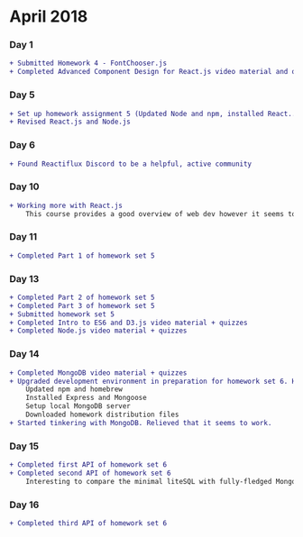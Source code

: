 # April 2018

### Day 1
```diff
+ Submitted Homework 4 - FontChooser.js
+ Completed Advanced Component Design for React.js video material and quiz
```

### Day 5
```diff
+ Set up homework assignment 5 (Updated Node and npm, installed React...)    
+ Revised React.js and Node.js
```

### Day 6
```diff
+ Found Reactiflux Discord to be a helpful, active community
```

### Day 10
```diff
+ Working more with React.js
    This course provides a good overview of web dev however it seems to use uncommon practices...
```

### Day 11
```diff
+ Completed Part 1 of homework set 5
```

### Day 13
```diff
+ Completed Part 2 of homework set 5
+ Completed Part 3 of homework set 5 
+ Submitted homework set 5
+ Completed Intro to ES6 and D3.js video material + quizzes
+ Completed Node.js video material + quizzes
```

### Day 14
```diff
+ Completed MongoDB video material + quizzes
+ Upgraded development environment in preparation for homework set 6. Hopefully everything works!
    Updated npm and homebrew 
    Installed Express and Mongoose
    Setup local MongoDB server
    Downloaded homework distribution files
+ Started tinkering with MongoDB. Relieved that it seems to work.    
```

### Day 15
```diff
+ Completed first API of homework set 6
+ Completed second API of homework set 6
    Interesting to compare the minimal liteSQL with fully-fledged MongoDB.
```

### Day 16
```diff
+ Completed third API of homework set 6
```